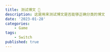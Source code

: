 ```yaml
---
title: 测试博文 🧪
description: 这是用来测试博文是否能够正确分类的博文
date: '2023-01-28'
categories:
    - Game
tags:
    - Switch
published: true
---
```

